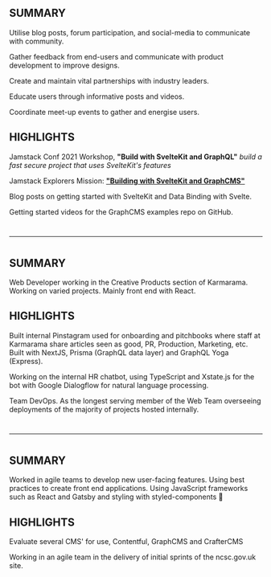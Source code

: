 <script>
  import RoleDetails from '@lib/role-details.svelte'
  import Collapse from '@lib/collapse.svelte'
</script>

<style>
  hr {
    margin: 2.5rem 0;
  }
</style>

<RoleDetails 
  position="Developer Advocate"
  company="GraphCMS"
  startDate="2021-04-26"
  endDate="" 
/>

<article class='markdown'>

## SUMMARY

Utilise blog posts, forum participation, and social-media to
communicate with community.

Gather feedback from end-users and communicate with product
development to improve designs.

Create and maintain vital partnerships with industry leaders.

Educate users through informative posts and videos.

Coordinate meet-up events to gather and energise users.

## HIGHLIGHTS

Jamstack Conf 2021 Workshop, **"Build with SvelteKit and GraphQL"**
_build a fast secure project that uses SvelteKit's features_

Jamstack Explorers Mission:
**["Building with SvelteKit and GraphCMS"](https://explorers.netlify.com/learn/building-with-sveltekit-and-graphcms)**

Blog posts on getting started with SvelteKit and Data Binding with
Svelte.

Getting started videos for the GraphCMS examples repo on GitHub.

</article>

<hr />

<RoleDetails 
  position="Web Developer"
  company="Karmarama"
  startDate="2018-09-03"
  endDate="2021-04-23" 
/>

<article class='markdown'>

## SUMMARY

Web Developer working in the Creative Products section of Karmarama.
Working on varied projects. Mainly front end with React.

## HIGHLIGHTS

Built internal Pinstagram used for onboarding and pitchbooks where
staff at Karmarama share articles seen as good, PR, Production,
Marketing, etc. Built with NextJS, Prisma (GraphQL data layer) and
GraphQL Yoga (Express).

Working on the internal HR chatbot, using TypeScript and Xstate.js for
the bot with Google Dialogflow for natural language processing.

Team DevOps. As the longest serving member of the Web Team overseeing
deployments of the majority of projects hosted internally.

</article>

<hr />

<RoleDetails 
  position="Front-End Developer"
  company="Zaizi"
  startDate="2018-03-08"
  endDate="2018-08-31" 
/>

<article class='markdown'>

## SUMMARY

Worked in agile teams to develop new user-facing features. Using best
practices to create front end applications. Using JavaScript
frameworks such as React and Gatsby and styling with styled-components
💅

## HIGHLIGHTS

Evaluate several CMS' for use, Contentful, GraphCMS and CrafterCMS

Working in an agile team in the delivery of initial sprints of the
ncsc.gov.uk site.

</article>
